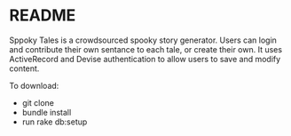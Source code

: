 # README

Sppoky Tales is a crowdsourced spooky story generator. Users can login and contribute their own sentance to each tale, or create their own. It uses ActiveRecord and Devise authentication to allow users to save and modify content.

To download:
* git clone
* bundle install
* run rake db:setup
